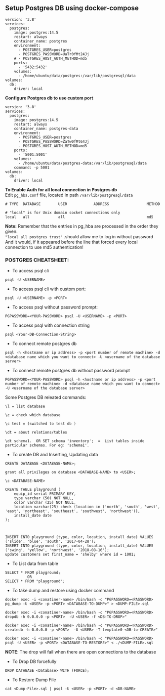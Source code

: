## Setup Postgres DB using docker-compose

```
version: '3.8'
services:
  postgres:
    image: postgres:14.5
    restart: always
    container_name: postgres
    environment:
      - POSTGRES_USER=postgres
      - POSTGRES_PASSWORD=UaTr0fMt24Jj
    # - POSTGRES_HOST_AUTH_METHOD=md5
    ports:
      - '5432:5432'
    volumes:
      - /home/ubuntu/data/postgres:/var/lib/postgresql/data
volumes:
  db:
    driver: local

```

**Configure Postgres db to use custom port**

```
version: '3.8'
services:
  postgres:
    image: postgres:14.5
    restart: always
    container_name: postgres-data
    environment:
      - POSTGRES_USER=postgres
      - POSTGRES_PASSWORD=ZaTw0fMt64Jj
      - POSTGRES_HOST_AUTH_METHOD=md5
    ports:
      - '5001:5001'
    volumes:
      - /home/ubuntu/data/postgres-data:/var/lib/postgresql/data
    command: -p 5001
volumes:
  db:
    driver: local
```

**To Enable Auth for all local connection in Postgres db** <br>
Edit `pg_hba.conf` file, located in path `/var/lib/postgresql/data`

```
# TYPE  DATABASE        USER            ADDRESS                 METHOD

# "local" is for Unix domain socket connections only
local   all             all                                     md5

```
**Note:** Remember that the entries in pg_hba are processed in the order they given.  
`"local all postgres trust"` .should allow me to log in  without password
And it would, if it appeared before the line that forced every local connection to use md5 authentication!

### POSTGRES CHEATSHEET:

- To access psql cli
```
psql -U <USERNAME>
```
- To access psql cli with custom port:
```
psql -U <USERNAME> -p <PORT>
```
- To access psql without password prompt:
```
PGPASSWORD=<YOUR-PASSWORD> psql -U <USERNAME> -p <PORT>
```
- To access psql with connection string
```
psql <Your-DB-Connection-String>
```
- To connect remote postgres db
```
psql -h <hostname or ip address> -p <port number of remote machine> -d <database name which you want to connect> -U <username of the database server>
```
- To connect remote postgres db without password prompt
```
PGPASSWORD=<YOUR-PASSWORD> psql -h <hostname or ip address> -p <port number of remote machine> -d <database name which you want to connect> -U <username of the database server>
```
Some Postgres DB releated commands:
```
\l = list database

\c = check which database

\c test = (switched to test db )

\dt = about relations/tables

\dt schema1.  OR SET schema 'inventory';  =  List tables inside particular schemas. For eg: 'schema1'.
```
- To create DB and Inserting, Updating data
```
CREATE DATABASE <DATABASE-NAME>;

grant all privileges on database <DATABASE-NAME> to <USER>;

\c <DATABASE-NAME>

CREATE TABLE playground (
    equip_id serial PRIMARY KEY,
    type varchar (50) NOT NULL,
    color varchar (25) NOT NULL,
    location varchar(25) check (location in ('north', 'south', 'west', 'east', 'northeast', 'southeast', 'southwest', 'northwest')),
    install_date date
);



INSERT INTO playground (type, color, location, install_date) VALUES ('slide', 'blue', 'south', '2017-04-28');
INSERT INTO playground (type, color, location, install_date) VALUES ('swing', 'yellow', 'northwest', '2018-08-16');
update customers set first_name = 'shelby' where id = 1001;
```

- To List data from table
```
SELECT * FROM playground;
          OR
SELECT * FROM "playground";
````

- To take dump and restore using docker command
```
docker exec -i <conatiner-name> /bin/bash -c "PGPASSWORD=<PASSWORD> pg_dump -U <USER> -p <PORT> <DATABASE-TO-DUMP>" > <DUMP-FILE>.sql

docker exec -i <conatiner-name> /bin/bash -c "PGPASSWORD=<PASSWORD> dropdb -h 0.0.0.0 -p <PORT>  -U <USER> -f <DB-TO-DROP>"

docker exec -i <conatiner-name> /bin/bash -c "PGPASSWORD=<PASSWORD> createdb -h 0.0.0.0 -p <PORT>  -U <USER> -T template0 <DB-to-CREATE>"

docker exec -i <conatiner-name> /bin/bash -c "PGPASSWORD=<PASSWORD> psql -U <USER> -p <PORT> <DATABASE-TO-RESTORE>" < ./<DUMP-FILE>.sql
```
**NOTE**: The drop will fail when there are open connections to the database

- To Drop DB forcefully
```
DROP DATABASE <Database> WITH (FORCE);
```

- To Restore Dump File
```
cat <Dump-File>.sql | psql -U <USER> -p <PORT> -d <DB-NAME>
```
